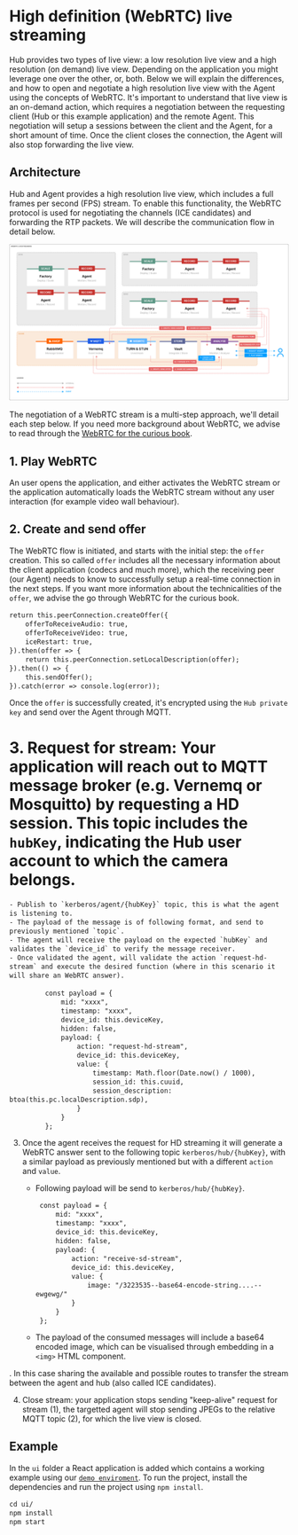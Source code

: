 # High definition (WebRTC) live streaming

Hub provides two types of live view: a low resolution live view and a high resolution (on demand) live view. Depending on the application you might leverage one over the other, or, both. Below we will explain the differences, and how to open and negotiate a high resolution live view with the Agent using the concepts of WebRTC. It's important to understand that live view is an on-demand action, which requires a negotiation between the requesting client (Hub or this example application) and the remote Agent. This negotiation will setup a sessions between the client and the Agent, for a short amount of time. Once the client closes the connection, the Agent will also stop forwarding the live view.

## Architecture

Hub and Agent provides a high resolution live view, which includes a full frames per second (FPS) stream. To enable this functionality, the WebRTC protocol is used for negotiating the channels (ICE candidates) and forwarding the RTP packets. We will describe the communication flow in detail below.

![Livestreaming HD](./livestream-hd.svg)

The negotiation of a WebRTC stream is a multi-step approach, we'll detail each step below. If you need more background about WebRTC, we advise to read through the [WebRTC for the curious book](https://github.com/webrtc-for-the-curious/webrtc-for-the-curious).

## 1. Play WebRTC

An user opens the application, and either activates the WebRTC stream or the application automatically loads the WebRTC stream without any user interaction (for example video wall behaviour).

## 2. Create and send offer

The WebRTC flow is initiated, and starts with the initial step: the `offer` creation. This so called `offer` includes all the necessary information about the client application (codecs and much more), which the receiving peer (our Agent) needs to know to successfully setup a real-time connection in the next steps. If you want more information about the technicalities of the `offer`, we advise the go through WebRTC for the curious book.

    return this.peerConnection.createOffer({
        offerToReceiveAudio: true,
        offerToReceiveVideo: true,
        iceRestart: true,
    }).then(offer => {
        return this.peerConnection.setLocalDescription(offer);
    }).then(() => {
        this.sendOffer();
    }).catch(error => console.log(error));

Once the `offer` is successfully created, it's encrypted using the `Hub private key` and send over the Agent through MQTT.

# 3. Request for stream: Your application will reach out to MQTT message broker (e.g. Vernemq or Mosquitto) by requesting a HD session. This topic includes the `hubKey`, indicating the Hub user account to which the camera belongs.

    - Publish to `kerberos/agent/{hubKey}` topic, this is what the agent is listening to.
    - The payload of the message is of following format, and send to previously mentioned `topic`.
    - The agent will receive the payload on the expected `hubKey` and validates the `device_id` to verify the message receiver.
    - Once validated the agent, will validate the action `request-hd-stream` and execute the desired function (where in this scenario it will share an WebRTC answer).

             const payload = {
                 mid: "xxxx",
                 timestamp: "xxxx",
                 device_id: this.deviceKey,
                 hidden: false,
                 payload: {
                     action: "request-hd-stream",
                     device_id: this.deviceKey,
                     value: {
                         timestamp: Math.floor(Date.now() / 1000),
                         session_id: this.cuuid,
                         session_description: btoa(this.pc.localDescription.sdp),
                     }
                 }
             };

3.  Once the agent receives the request for HD streaming it will generate a WebRTC answer sent to the following topic `kerberos/hub/{hubKey}`, with a similar payload as previously mentioned but with a different `action` and `value`.

    - Following payload will be send to `kerberos/hub/{hubKey}`.

           const payload = {
               mid: "xxxx",
               timestamp: "xxxx",
               device_id: this.deviceKey,
               hidden: false,
               payload: {
                   action: "receive-sd-stream",
                   device_id: this.deviceKey,
                   value: {
                       image: "/3223535--base64-encode-string....--ewgewg/"
                   }
               }
           };

    - The payload of the consumed messages will include a base64 encoded image, which can be visualised through embedding in a `<img>` HTML component.

. In this case sharing the available and possible routes to transfer the stream between the agent and hub (also called ICE candidates).

4.  Close stream: your application stops sending "keep-alive" request for stream (1), the targetted agent will stop sending JPEGs to the relative MQTT topic (2), for which the live view is closed.

## Example

In the `ui` folder a React application is added which contains a working example using our [`demo enviroment`](https://app-demo.kerberos.io). To run the project, install the dependencies and run the project using `npm install`.

    cd ui/
    npm install
    npm start
